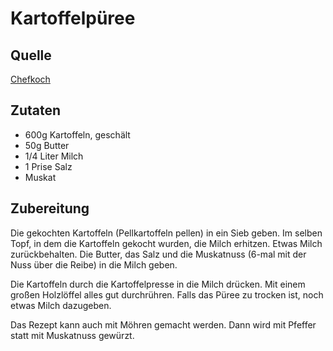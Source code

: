 
# Kartoffelpüree

## Quelle
[Chefkoch](https://www.chefkoch.de/rezepte/986671204036459/Kartoffelpueree.html)

## Zutaten

- 600g Kartoffeln, geschält
- 50g Butter 
- 1/4 Liter Milch 
- 1 Prise Salz 
- Muskat 


## Zubereitung


Die gekochten Kartoffeln (Pellkartoffeln pellen) in ein Sieb geben.
Im selben Topf, in dem die Kartoffeln gekocht wurden, die Milch erhitzen.
Etwas Milch zurückbehalten.
Die Butter, das Salz und die Muskatnuss (6-mal mit der Nuss über die Reibe) in die Milch geben.

Die Kartoffeln durch die Kartoffelpresse in die Milch drücken.
Mit einem großen Holzlöffel alles gut durchrühren.
Falls das Püree zu trocken ist, noch etwas Milch dazugeben.

Das Rezept kann auch mit Möhren gemacht werden.
Dann wird mit Pfeffer statt mit Muskatnuss gewürzt.


